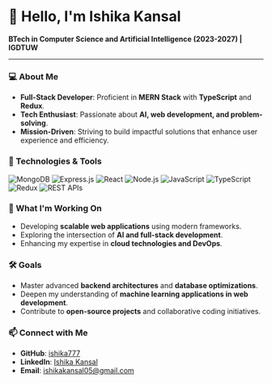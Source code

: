 # 👋 Hello, I'm Ishika Kansal  

**BTech in Computer Science and Artificial Intelligence (2023-2027) | IGDTUW**  

---  

### 💻 About Me  
- **Full-Stack Developer**: Proficient in **MERN Stack** with **TypeScript** and **Redux**.  
- **Tech Enthusiast**: Passionate about **AI, web development, and problem-solving**.  
- **Mission-Driven**: Striving to build impactful solutions that enhance user experience and efficiency.  

### 🔧 Technologies & Tools  
![MongoDB](https://img.shields.io/badge/MongoDB-47A248?style=for-the-badge&logo=mongodb&logoColor=white) ![Express.js](https://img.shields.io/badge/Express.js-000000?style=for-the-badge&logo=express&logoColor=white) ![React](https://img.shields.io/badge/React-61DAFB?style=for-the-badge&logo=react&logoColor=black) ![Node.js](https://img.shields.io/badge/Node.js-339933?style=for-the-badge&logo=node.js&logoColor=white) ![JavaScript](https://img.shields.io/badge/JavaScript-323330?style=for-the-badge&logo=javascript&logoColor=F7DF1E) ![TypeScript](https://img.shields.io/badge/TypeScript-3178C6?style=for-the-badge&logo=typescript&logoColor=white) ![Redux](https://img.shields.io/badge/Redux-764ABC?style=for-the-badge&logo=redux&logoColor=white)  ![REST APIs](https://img.shields.io/badge/REST_APIs-02569B?style=for-the-badge&logo=api&logoColor=white)

### 🌱 What I'm Working On  
- Developing **scalable web applications** using modern frameworks.  
- Exploring the intersection of **AI and full-stack development**.  
- Enhancing my expertise in **cloud technologies and DevOps**.  

### 🛠️ Goals  
- Master advanced **backend architectures** and **database optimizations**.  
- Deepen my understanding of **machine learning applications in web development**.  
- Contribute to **open-source projects** and collaborative coding initiatives.  

### 📫 Connect with Me  
- **GitHub**: [ishika777](https://github.com/ishika777)  
- **LinkedIn**: [Ishika Kansal](https://www.linkedin.com/in/ishika-kansal-699198245/)  
- **Email**: [ishikakansal05@gmail.com](mailto:ishikakansal05@gmail.com)  

